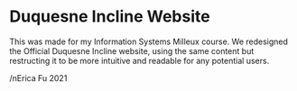# Duquesne Incline Website
This was made for my Information Systems Milleux course. We redesigned the Official Duquesne Incline website, using the same content but restructing it to be more intuitive and readable for any potential users.

/nErica Fu 2021
